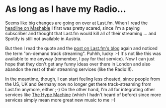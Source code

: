 # As long as I have my Radio...

Seems like big changes are going on over at Last.fm. When I read the [headline
on Mashable](http://mashable.com/2010/04/12/lastfm-streaming/) I first was
pretty scared, since I'm a paying subscriber and thought that Last.fm would kill
all of their streaming ... and Spotify is still not available in Austria.

But then I read the quote and the [post on Last.fm's
blog](http://blog.last.fm/2010/04/12/yes-it-does) again and noticed the term
"on-demand track streaming". Puhhh, lucky :-) It's not like this was available
to me anyway (remember, I pay for that service). Now I can just hope that they
don't get any funny ideas over there in London and also abandon the rest of
their streaming services (like the Radio!!!).

In the meantime, though, I can start feeling less cheated, since people from the
US, UK and Germany now no longer get there track-streaming from Last.fm anymore,
either ;-) On the other hand, I'm all for integrating other services like [The Hype Machine](http://hypem.com/) (which I hadn't heard of before) since more services simply mean more great new music to me :-)